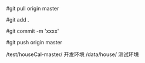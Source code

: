 #git pull origin master

#git add .

#git commit -m 'xxxx'

#git push origin master


/test/houseCal-master/  开发环境
/data/house/    测试环境
